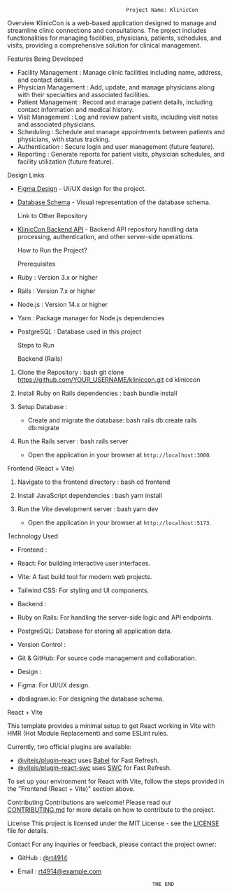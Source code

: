                                           Project Name: KlinicCon

  Overview
KlinicCon is a web-based application designed to manage and streamline clinic connections and consultations. The project includes functionalities for managing facilities, physicians, patients, schedules, and visits, providing a comprehensive solution for clinical management.

  Features Being Developed
-  Facility Management : Manage clinic facilities including name, address, and contact details.
-  Physician Management : Add, update, and manage physicians along with their specialties and associated facilities.
-  Patient Management : Record and manage patient details, including contact information and medical history.
-  Visit Management : Log and review patient visits, including visit notes and associated physicians.
-  Scheduling : Schedule and manage appointments between patients and physicians, with status tracking.
-  Authentication : Secure login and user management (future feature).
-  Reporting : Generate reports for patient visits, physician schedules, and facility utilization (future feature).

  Design Links
- [Figma Design](https://www.figma.com/file/XXXXX/KlinicCon-Design) - UI/UX design for the project.
- [Database Schema](https://dbdiagram.io/d/XXXXX) - Visual representation of the database schema.

  Link to Other Repository
- [KlinicCon Backend API](https://github.com/YOUR_USERNAME/kliniccon-backend) - Backend API repository handling data processing, authentication, and other server-side operations.

  How to Run the Project?

   Prerequisites
-  Ruby : Version 3.x or higher
-  Rails : Version 7.x or higher
-  Node.js : Version 14.x or higher
-  Yarn : Package manager for Node.js dependencies
-  PostgreSQL : Database used in this project

   Steps to Run

   Backend (Rails)
1.  Clone the Repository :
     bash
    git clone https://github.com/YOUR_USERNAME/kliniccon.git
    cd kliniccon
     

2.  Install Ruby on Rails dependencies :
     bash
    bundle install
     

3.  Setup Database :
    - Create and migrate the database:
       bash
      rails db:create
      rails db:migrate
       

4.  Run the Rails server :
     bash
    rails server
     
    - Open the application in your browser at `http://localhost:3000`.

   Frontend (React + Vite)
1.  Navigate to the frontend directory :
     bash
    cd frontend
     

2.  Install JavaScript dependencies :
     bash
    yarn install
     

3.  Run the Vite development server :
     bash
    yarn dev
     
    - Open the application in your browser at `http://localhost:5173`.

  Technology Used
-  Frontend :
  - React: For building interactive user interfaces.
  - Vite: A fast build tool for modern web projects.
  - Tailwind CSS: For styling and UI components.

-  Backend :
  - Ruby on Rails: For handling the server-side logic and API endpoints.
  - PostgreSQL: Database for storing all application data.

-  Version Control :
  - Git & GitHub: For source code management and collaboration.

-  Design :
  - Figma: For UI/UX design.
  - dbdiagram.io: For designing the database schema.

  React + Vite

This template provides a minimal setup to get React working in Vite with HMR (Hot Module Replacement) and some ESLint rules.

Currently, two official plugins are available:

- [@vitejs/plugin-react](https://github.com/vitejs/vite-plugin-react/blob/main/packages/plugin-react/README.md) uses [Babel](https://babeljs.io/) for Fast Refresh.
- [@vitejs/plugin-react-swc](https://github.com/vitejs/vite-plugin-react-swc) uses [SWC](https://swc.rs/) for Fast Refresh.

To set up your environment for React with Vite, follow the steps provided in the "Frontend (React + Vite)" section above.

  Contributing
Contributions are welcome! Please read our [CONTRIBUTING.md](CONTRIBUTING.md) for more details on how to contribute to the project.

  License
This project is licensed under the MIT License - see the [LICENSE](LICENSE) file for details.

  Contact
For any inquiries or feedback, please contact the project owner:
-  GitHub : [@rt4914](https://github.com/rt4914)
-  Email : rt4914@example.com

                                                  THE END
